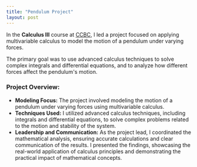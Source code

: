 ```yaml
---
title: "Pendulum Project"
layout: post
---
```


In the **Calculus III** course at [CCBC](https://www.ccbcmd.edu/Programs-and-Courses-Finder/course/MATH/253.html), I led a project focused on applying multivariable calculus to model the motion of a pendulum under varying forces.

The primary goal was to use advanced calculus techniques to solve complex integrals and differential equations, and to analyze how different forces affect the pendulum's motion.

### Project Overview:
- **Modeling Focus:** The project involved modeling the motion of a pendulum under varying forces using multivariable calculus.
- **Techniques Used:** I utilized advanced calculus techniques, including integrals and differential equations, to solve complex problems related to the motion and stability of the system.
- **Leadership and Communication:** As the project lead, I coordinated the mathematical analysis, ensuring accurate calculations and clear communication of the results. I presented the findings, showcasing the real-world application of calculus principles and demonstrating the practical impact of mathematical concepts.

